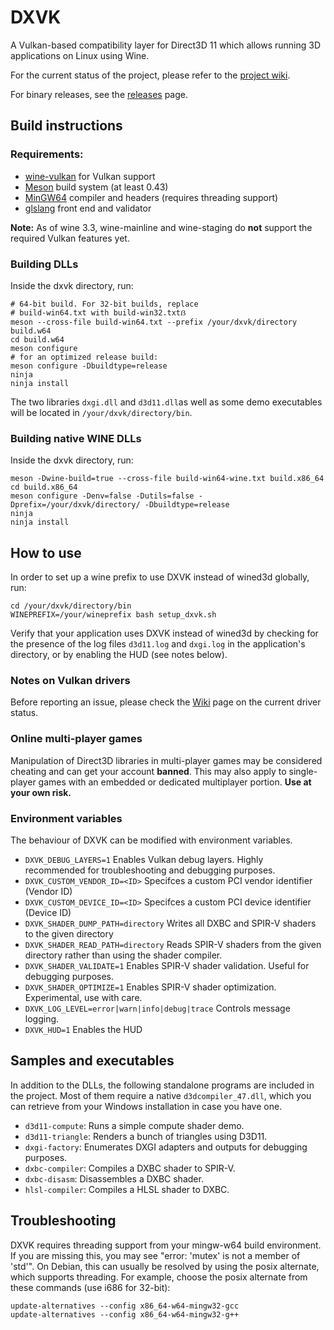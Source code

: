# DXVK

A Vulkan-based compatibility layer for Direct3D 11 which allows running 3D applications on Linux using Wine.

For the current status of the project, please refer to the [project wiki](https://github.com/doitsujin/dxvk/wiki).

For binary releases, see the [releases](https://github.com/doitsujin/dxvk/releases) page.

## Build instructions

### Requirements:
- [wine-vulkan](https://github.com/roderickc/wine-vulkan) for Vulkan support
- [Meson](http://mesonbuild.com/) build system (at least 0.43)
- [MinGW64](http://mingw-w64.org/) compiler and headers (requires threading support)
- [glslang](https://github.com/KhronosGroup/glslang) front end and validator

**Note:** As of wine 3.3, wine-mainline and wine-staging do **not** support the required Vulkan features yet.

### Building DLLs
Inside the dxvk directory, run:
```
# 64-bit build. For 32-bit builds, replace
# build-win64.txt with build-win32.txtẞ
meson --cross-file build-win64.txt --prefix /your/dxvk/directory build.w64
cd build.w64
meson configure 
# for an optimized release build:
meson configure -Dbuildtype=release
ninja
ninja install
```

The two libraries `dxgi.dll` and `d3d11.dll`as well as some demo executables will be located in `/your/dxvk/directory/bin`.

### Building native WINE DLLs
Inside the dxvk directory, run:
```
meson -Dwine-build=true --cross-file build-win64-wine.txt build.x86_64
cd build.x86_64
meson configure -Denv=false -Dutils=false -Dprefix=/your/dxvk/directory/ -Dbuildtype=release
ninja
ninja install
```
## How to use
In order to set up a wine prefix to use DXVK instead of wined3d globally, run:
```
cd /your/dxvk/directory/bin
WINEPREFIX=/your/wineprefix bash setup_dxvk.sh
```

Verify that your application uses DXVK instead of wined3d by checking for the presence of the log files `d3d11.log` and `dxgi.log` in the application's directory, or by enabling the HUD (see notes below).

### Notes on Vulkan drivers
Before reporting an issue, please check the [Wiki](https://github.com/doitsujin/dxvk/wiki/Driver-support) page on the current driver status.

### Online multi-player games
Manipulation of Direct3D libraries in multi-player games may be considered cheating and can get your account **banned**. This may also apply to single-player games with an embedded or dedicated multiplayer portion. **Use at your own risk.**

### Environment variables
The behaviour of DXVK can be modified with environment variables.

- `DXVK_DEBUG_LAYERS=1` Enables Vulkan debug layers. Highly recommended for troubleshooting and debugging purposes.
- `DXVK_CUSTOM_VENDOR_ID=<ID>`  Specifces a custom PCI vendor identifier (Vendor ID)
- `DXVK_CUSTOM_DEVICE_ID=<ID>`  Specifces a custom PCI device identifier (Device ID) 
- `DXVK_SHADER_DUMP_PATH=directory` Writes all DXBC and SPIR-V shaders to the given directory
- `DXVK_SHADER_READ_PATH=directory` Reads SPIR-V shaders from the given directory rather than using the shader compiler.
- `DXVK_SHADER_VALIDATE=1` Enables SPIR-V shader validation. Useful for debugging purposes.
- `DXVK_SHADER_OPTIMIZE=1` Enables SPIR-V shader optimization. Experimental, use with care.
- `DXVK_LOG_LEVEL=error|warn|info|debug|trace` Controls message logging.
- `DXVK_HUD=1` Enables the HUD

## Samples and executables
In addition to the DLLs, the following standalone programs are included in the project.
Most of them require a native `d3dcompiler_47.dll`, which you can retrieve from your
Windows installation in case you have one.

- `d3d11-compute`: Runs a simple compute shader demo.
- `d3d11-triangle`: Renders a bunch of triangles using D3D11.
- `dxgi-factory`: Enumerates DXGI adapters and outputs for debugging purposes.
- `dxbc-compiler`: Compiles a DXBC shader to SPIR-V.
- `dxbc-disasm`: Disassembles a DXBC shader.
- `hlsl-compiler`: Compiles a HLSL shader to DXBC.

## Troubleshooting
DXVK requires threading support from your mingw-w64 build environment. If you
are missing this, you may see "error: 'mutex' is not a member of 'std'". On
Debian, this can usually be resolved by using the posix alternate, which
supports threading. For example, choose the posix alternate from these
commands (use i686 for 32-bit):
```
update-alternatives --config x86_64-w64-mingw32-gcc
update-alternatives --config x86_64-w64-mingw32-g++
```
